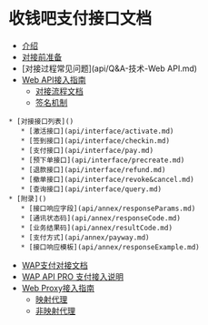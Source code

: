 # 收钱吧支付接口文档
* [介绍](README.md)
* [对接前准备](business.md)
* [对接过程常见问题](api/Q&A-技术-Web API.md)
* [Web API接入指南](api/README.md)
    * [对接流程文档](api/apiflow.md)
    * [签名机制](api/sign.md) 
<!-- * [商户入网OpenAPI](api/merchantOpenAPI.md)
       * [商户入网接口](api/interface/merchantCreate.md)
       * [商户信息接口](api/interface/merchantInfo.md)
       * [商户禁用接口](api/interface/merchantClose.md)
       * [开户银行接口](api/interface/merchantBanks.md)
       * [支行列表接口](api/interface/merchantBranches.md)
       * [上传图片接口](api/interface/merchantUpload.md)
       * [对公银行列表接口](api/interface/merchantPubBanks.md)-->
    * [对接接口列表]()
       * [激活接口](api/interface/activate.md)
       * [签到接口](api/interface/checkin.md)
       * [支付接口](api/interface/pay.md)
       * [预下单接口](api/interface/precreate.md)
       * [退款接口](api/interface/refund.md)
       * [撤单接口](api/interface/revoke&cancel.md)
       * [查询接口](api/interface/query.md)
    * [附录]()
       * [接口响应字段](api/annex/responseParams.md)
       * [通讯状态码](api/annex/responseCode.md)
       * [业务结果码](api/annex/resultCode.md)
       * [支付方式](api/annex/payway.md)
       * [接口响应模板](api/annex/responseExample.md)
* [WAP支付对接文档](api/wap.md)    
* [WAP API PRO 支付接入说明](api/wap2.md)
* [Web Proxy接入指南](proxy/README.md)
    * [映射代理](proxy/webproxy-auto.md)
    * [非映射代理](proxy/webproxy.md)
    
    
   

